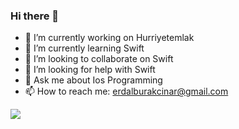 ### Hi there 👋




- 🔭 I’m currently working on Hurriyetemlak
- 🌱 I’m currently learning Swift
- 👯 I’m looking to collaborate on Swift
- 🤔 I’m looking for help with Swift
- 💬 Ask me about Ios Programming
- 📫 How to reach me: erdalburakcinar@gmail.com



<img src="https://github-readme-stats.vercel.app/api?username=nowo&&count_private=true&show_icons=true&?theme=Cobalt&title_color=ffffff&icon_color=bb2acf&text_color=daf7dc&bg_color=151515">
